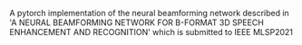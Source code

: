 A pytorch implementation of the neural beamforming network described in 'A NEURAL BEAMFORMING NETWORK FOR B-FORMAT 3D SPEECH ENHANCEMENT AND RECOGNITION' which is submitted to IEEE MLSP2021
